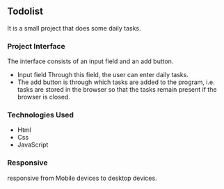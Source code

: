 ## Todolist
It is a small project that does some daily tasks.

### Project Interface
The interface consists of an input field and an add button.

- Input field Through this field, the user can enter daily tasks.
- The add button is through which tasks are added to the program, i.e. tasks are stored in the browser so that the tasks remain present if the browser is closed.

### Technologies Used
- Html
- Css
- JavaScript

### Responsive
responsive from Mobile devices to desktop devices.

